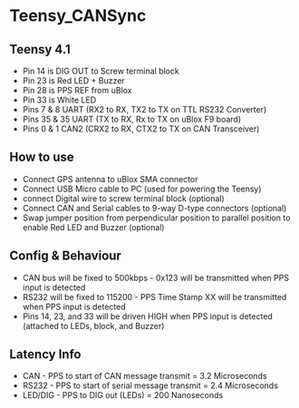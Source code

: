 # Teensy_CANSync

## Teensy 4.1
* Pin 14 is DIG OUT to Screw terminal block
* Pin 23 is Red LED + Buzzer
* Pin 28 is PPS REF from uBlox
* Pin 33 is White LED
* Pins 7 & 8 UART (RX2 to RX, TX2 to TX on TTL RS232 Converter)
* Pins 35 & 35 UART (TX to RX, Rx to TX on uBlox F9 board)
* Pins 0 & 1 CAN2 (CRX2 to RX, CTX2 to TX on CAN Transceiver)

## How to use
* Connect GPS antenna to uBlox SMA connector
* Connect USB Micro cable to PC (used for powering the Teensy)
* connect Digital wire to screw terminal block (optional)
* Connect CAN and Serial cables to 9-way D-type connectors (optional)
* Swap jumper position from perpendicular position to parallel position to enable Red LED and Buzzer (optional) 

## Config & Behaviour
* CAN bus will be fixed to 500kbps - 0x123 will be transmitted when PPS input is detected
* RS232 will be fixed to 115200 - PPS Time Stamp XX will be transmitted when PPS input is detected
* Pins 14, 23, and 33 will be driven HIGH when PPS input is detected (attached to LEDs, block, and Buzzer)

## Latency Info
* CAN - PPS to start of CAN message transmit = 3.2 Microseconds
* RS232 - PPS to start of serial message transmit = 2.4 Microseconds 
* LED/DIG - PPS to DIG out (LEDs) = 200 Nanoseconds 